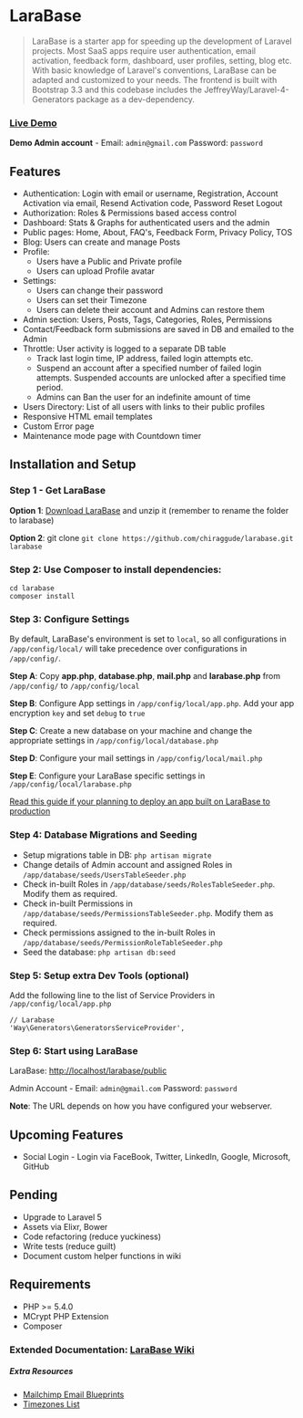LaraBase
========

> LaraBase is a starter app for speeding up the development of Laravel projects. Most SaaS apps require user authentication, email activation, feedback form, dashboard, user profiles, setting, blog etc. With basic knowledge of Laravel's conventions, LaraBase can be adapted and customized to your needs. The frontend is built with Bootstrap 3.3 and this codebase includes the JeffreyWay/Laravel-4-Generators package as a dev-dependency.

### [Live Demo](http://larabase.turizon.co.in/) 

**Demo Admin account** - Email: `admin@gmail.com` Password: `password`

## Features
* Authentication: Login with email or username, Registration, Account Activation via email, Resend Activation code, Password Reset Logout
* Authorization: Roles & Permissions based access control
* Dashboard: Stats & Graphs for authenticated users and the admin
* Public pages: Home, About, FAQ's, Feedback Form, Privacy Policy, TOS
* Blog: Users can create and manage Posts
* Profile: 
    * Users have a Public and Private profile
    * Users can upload Profile avatar
* Settings: 
    * Users can change their password
    * Users can set their Timezone 
    * Users can delete their account and Admins can restore them
* Admin section: Users, Posts, Tags, Categories, Roles, Permissions
* Contact/Feedback form submissions are saved in DB and emailed to the Admin
* Throttle: User activity is logged to a separate DB table
    * Track last login time, IP address, failed login attempts etc.
    * Suspend an account after a specified number of failed login attempts. Suspended accounts are unlocked after a specified time period.
    * Admins can Ban the user for an indefinite amount of time
* Users Directory: List of all users with links to their public profiles
* Responsive HTML email templates
* Custom Error page
* Maintenance mode page with Countdown timer

## Installation and Setup

### Step 1 - Get LaraBase

**Option 1**: [Download LaraBase](https://github.com/chiraggude/larabase/archive/master.zip) and unzip it (remember to rename the folder to larabase)

**Option 2**: git clone `git clone https://github.com/chiraggude/larabase.git larabase`

### Step 2: Use Composer to install dependencies: 
```
cd larabase
composer install
```
### Step 3: Configure Settings

By default, LaraBase's environment is set to `local`, so all configurations in `/app/config/local/` will take precedence over configurations in `/app/config/`.

**Step A**: Copy **app.php**, **database.php**, **mail.php** and **larabase.php** from `/app/config/` to `/app/config/local`

**Step B**: Configure App settings in `/app/config/local/app.php`. Add your app encryption `key` and set `debug` to `true`

**Step C**: Create a new database on your machine and change the appropriate settings in `/app/config/local/database.php`

**Step D**: Configure your mail settings in `/app/config/local/mail.php`

**Step E**:  Configure your LaraBase specific settings in `/app/config/local/larabase.php`

[Read this guide if your planning to deploy an app built on LaraBase to production](https://github.com/chiraggude/larabase/wiki/Deployment-on-a-VPS#env-file)


### Step 4: Database Migrations and Seeding

* Setup migrations table in DB: `php artisan migrate`
* Change details of Admin account and assigned Roles in `/app/database/seeds/UsersTableSeeder.php`
* Check in-built Roles in `/app/database/seeds/RolesTableSeeder.php`. Modify them as required.
* Check in-built Permissions in `/app/database/seeds/PermissionsTableSeeder.php`. Modify them as required.
* Check permissions assigned to the in-built Roles in `/app/database/seeds/PermissionRoleTableSeeder.php`
* Seed the database: `php artisan db:seed`

### Step 5: Setup extra Dev Tools (optional)

Add the following line to the list of Service Providers in `/app/config/local/app.php`
```
// Larabase
'Way\Generators\GeneratorsServiceProvider',
```

### Step 6: Start using LaraBase

LaraBase: [http://localhost/larabase/public](http://localhost/larabase/public)

Admin Account - Email: `admin@gmail.com`   Password: `password`

**Note**: The URL depends on how you have configured your webserver.

## Upcoming Features

* Social Login - Login via FaceBook, Twitter, LinkedIn, Google, Microsoft, GitHub

## Pending

* Upgrade to Laravel 5
* Assets via Elixr, Bower
* Code refactoring (reduce yuckiness)
* Write tests (reduce guilt)
* Document custom helper functions in wiki

## Requirements

* PHP >= 5.4.0
* MCrypt PHP Extension
* Composer

### Extended Documentation: [LaraBase Wiki](https://github.com/chiraggude/larabase/wiki)

##### Extra Resources
* [Mailchimp Email Blueprints](https://github.com/mailchimp/Email-Blueprints)
* [Timezones List](https://github.com/tamaspap/timezones)
